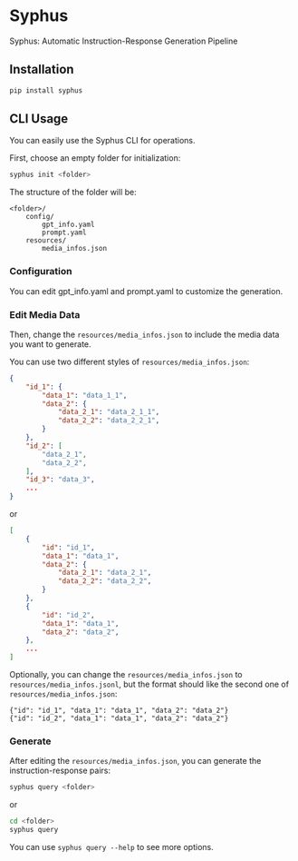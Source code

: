 # Syphus

Syphus: Automatic Instruction-Response Generation Pipeline

## Installation

```bash
pip install syphus
```

## CLI Usage

You can easily use the Syphus CLI for operations.

First, choose an empty folder for initialization:

```bash
syphus init <folder>
```

The structure of the folder will be:

```
<folder>/
    config/
        gpt_info.yaml
        prompt.yaml
    resources/
        media_infos.json
```

### Configuration

You can edit gpt_info.yaml and prompt.yaml to customize the generation.

### Edit Media Data

Then, change the `resources/media_infos.json` to include the media data you want to generate.

You can use two different styles of `resources/media_infos.json`:

```json
{
    "id_1": {
        "data_1": "data_1_1",
        "data_2": {
            "data_2_1": "data_2_1_1",
            "data_2_2": "data_2_2_1",
        }
    },
    "id_2": [
        "data_2_1",
        "data_2_2",
    ],
    "id_3": "data_3",
    ...
}
```

or

```json
[
    {
        "id": "id_1",
        "data_1": "data_1",
        "data_2": {
            "data_2_1": "data_2_1",
            "data_2_2": "data_2_2",
        }
    },
    {
        "id": "id_2",
        "data_1": "data_1",
        "data_2": "data_2",
    },
    ...
]
```

Optionally, you can change the `resources/media_infos.json` to `resources/media_infos.jsonl`, but the format should like the second one of `resources/media_infos.json`:

```jsonl
{"id": "id_1", "data_1": "data_1", "data_2": "data_2"}
{"id": "id_2", "data_1": "data_1", "data_2": "data_2"}
```

### Generate

After editing the `resources/media_infos.json`, you can generate the instruction-response pairs:

```bash
syphus query <folder>
```

or

```bash
cd <folder>
syphus query
```

You can use `syphus query --help` to see more options.
